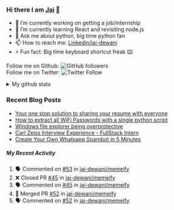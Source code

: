 
### Hi there I am [Jai](https://jaid.tech) 👋

- 🔭 I’m currently working on getting a job/internship
- 🌱 I’m currently learning React and revisiting node.js
- 💬 Ask me about python, big time python fan 
- 📫 How to reach me: [Linkedin/jai-dewani](https://www.linkedin.com/in/jai-dewani)
- ⚡ Fun fact: Big time keyboard shortcut freak :keyboard:

Follow me on Github: ![GitHub followers](https://img.shields.io/github/followers/jai-dewani?label=Follow&style=social)  
Follow me on Twitter: ![Twitter Follow](https://img.shields.io/twitter/follow/jai_dewani?label=Follow&style=social)  

<details>
  <summary>My github stats</summary>
  &nbsp;&nbsp;&nbsp;&nbsp;<img src="https://github-readme-stats.vercel.app/api?username=jai-dewani">
</details>  

### Recent Blog Posts
<!-- BLOG-POST-LIST:START -->
- [Your one stop solution to sharing your resume with everyone](https://jai-dewani.github.io/blogs/one-stop-solution-to-sharing-your-resume/)
- [How to extract all WiFi Passwords with a single python script](https://jai-dewani.github.io/blogs/extract-wifi-passwords/)
- [Windows file explorer being overprotective](https://jai-dewani.github.io/blogs/windows-file-structure/)
- [Carl Zeiss Interview Experience - FullStack Intern](https://jai-dewani.github.io/blogs/carl-zeiss-interview-experience/)
- [Create Your Own Whatsapp Spambot in 5 Minutes](https://jai-dewani.github.io/blogs/automate-whatsapp/)
<!-- BLOG-POST-LIST:END -->

##### My Recent Activity
<!--START_SECTION:activity-->
1. 🗣 Commented on [#53](https://github.com/jai-dewani/memeify/issues/53) in [jai-dewani/memeify](https://github.com/jai-dewani/memeify)
2. ❌ Closed PR [#45](https://github.com/jai-dewani/memeify/pull/45) in [jai-dewani/memeify](https://github.com/jai-dewani/memeify)
3. 🗣 Commented on [#45](https://github.com/jai-dewani/memeify/issues/45) in [jai-dewani/memeify](https://github.com/jai-dewani/memeify)
4. 🎉 Merged PR [#52](https://github.com/jai-dewani/memeify/pull/52) in [jai-dewani/memeify](https://github.com/jai-dewani/memeify)
5. 🗣 Commented on [#52](https://github.com/jai-dewani/memeify/issues/52) in [jai-dewani/memeify](https://github.com/jai-dewani/memeify)
<!--END_SECTION:activity-->
